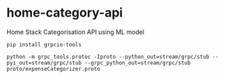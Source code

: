 # home-category-api
Home Stack Categorisation API using ML model

```shell
pip install grpcio-tools
```

```shell
python -m grpc_tools.protoc -Iproto --python_out=stream/grpc/stub --pyi_out=stream/grpc/stub --grpc_python_out=stream/grpc/stub proto/expenseCategorizer.proto
```

